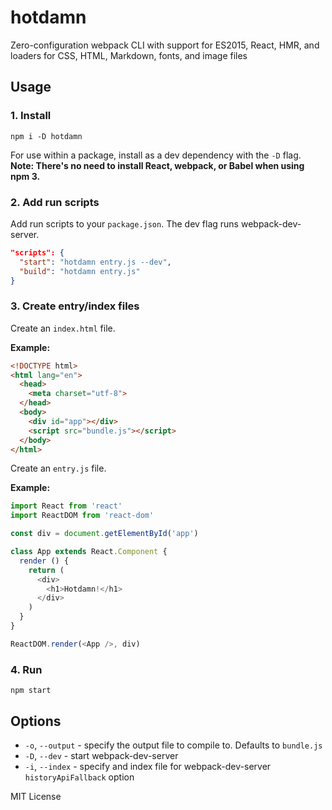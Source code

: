 
# hotdamn

Zero-configuration webpack CLI with support for ES2015, React, HMR, and loaders for CSS, HTML, Markdown, fonts, and image files


## Usage

### 1. Install

```
npm i -D hotdamn
```

For use within a package, install as a dev dependency with the `-D` flag.
**Note: There's no need to install React, webpack, or Babel when using npm 3.**

### 2. Add run scripts

Add run scripts to your `package.json`. The dev flag runs webpack-dev-server.

```json
"scripts": {
  "start": "hotdamn entry.js --dev",
  "build": "hotdamn entry.js"
}
```

### 3. Create entry/index files

Create an `index.html` file.

**Example:**
```html
<!DOCTYPE html>
<html lang="en">
  <head>
    <meta charset="utf-8">
  </head>
  <body>
    <div id="app"></div>
    <script src="bundle.js"></script>
  </body>
</html>
```

Create an `entry.js` file.

**Example:**
```js
import React from 'react'
import ReactDOM from 'react-dom'

const div = document.getElementById('app')

class App extends React.Component {
  render () {
    return (
      <div>
        <h1>Hotdamn!</h1>
      </div>
    )
  }
}

ReactDOM.render(<App />, div)
```

### 4. Run

```
npm start
```

## Options

- `-o`, `--output` - specify the output file to compile to. Defaults to `bundle.js`
- `-D`, `--dev` - start webpack-dev-server
- `-i`, `--index` - specify and index file for webpack-dev-server `historyApiFallback` option

MIT License
